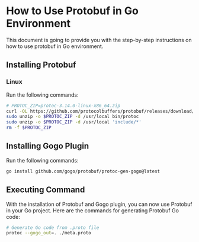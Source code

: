 # How to Use Protobuf in Go Environment

This document is going to provide you with the step-by-step instructions on how to use protobuf in Go environment.

## Installing Protobuf

### Linux

Run the following commands:

```bash
# PROTOC_ZIP=protoc-3.14.0-linux-x86_64.zip
curl -OL https://github.com/protocolbuffers/protobuf/releases/download/v3.14.0/$PROTOC_ZIP
sudo unzip -o $PROTOC_ZIP -d /usr/local bin/protoc
sudo unzip -o $PROTOC_ZIP -d /usr/local 'include/*'
rm -f $PROTOC_ZIP
```

## Installing Gogo Plugin

Run the following commands:

```bash
go install github.com/gogo/protobuf/protoc-gen-gogo@latest
```

## Executing Command

With the installation of Protobuf and Gogo plugin, you can now use Protobuf in your Go project. Here are the commands for generating Protobuf Go code:

```bash
# Generate Go code from .proto file
protoc --gogo_out=. ./meta.proto
```